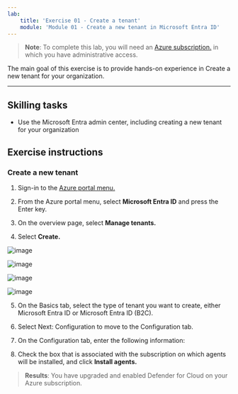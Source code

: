 ```yaml
---
lab:
    title: 'Exercise 01 - Create a tenant'
    module: 'Module 01 - Create a new tenant in Microsoft Entra ID'
---
```



>**Note**: To complete this lab, you will need an [Azure subscription.](https://azure.microsoft.com/en-us/free/?azure-portal=true) in which you have administrative access. 


The main goal of this exercise is to provide hands-on experience in Create a new tenant for your organization. 

---

## Skilling tasks

- Use the Microsoft Entra admin center, including creating a new tenant for your organization

## Exercise instructions

### Create a new tenant

1. Sign-in to the [Azure portal menu.](https://portal.azure.com/)

2. From the Azure portal menu, select **Microsoft Entra ID** and press the Enter key.

3. On the overview page, select **Manage tenants.**

4. Select **Create.**

 ![image](https://github.com/MicrosoftLearning/AZ500-AzureSecurityTechnologies/assets/91347931/6e896fbe-28b9-4766-9081-54990d636c35)

 ![image](https://github.com/MicrosoftLearning/AZ500-AzureSecurityTechnologies/assets/91347931/bd34cd8a-d378-4d2c-80c8-37f58015641e)

 ![image](https://github.com/MicrosoftLearning/AZ500-AzureSecurityTechnologies/assets/91347931/7591bb05-c599-4c5e-a04d-8655f3f0a826)

![image](https://github.com/MicrosoftLearning/AZ500-AzureSecurityTechnologies/assets/91347931/55f82963-e2e3-4925-9be6-f04d3c7078e9)



5. On the Basics tab, select the type of tenant you want to create, either Microsoft Entra ID or Microsoft Entra ID (B2C).

6. Select Next: Configuration to move to the Configuration tab.

7. On the Configuration tab, enter the following information:

 



7. Check the box that is associated with the subscription on which agents will be installed, and click **Install agents.**
   
> **Results**: You have upgraded and enabled Defender for Cloud on your Azure subscription.
